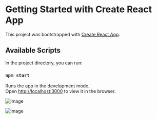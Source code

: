 # Getting Started with Create React App

This project was bootstrapped with [Create React App](https://github.com/facebook/create-react-app).

## Available Scripts

In the project directory, you can run:

### `npm start`

Runs the app in the development mode.\
Open [http://localhost:3000](http://localhost:3000) to view it in the browser.

![image](https://user-images.githubusercontent.com/68770910/134477191-5473d9ee-af05-43c5-a79f-f4aa02afff48.png)

![image](https://user-images.githubusercontent.com/68770910/134477386-23782901-f9c6-4fe4-9186-da4bf1938e85.png)
